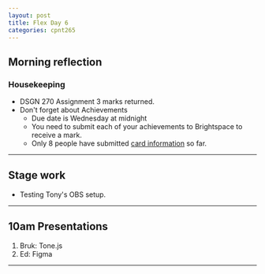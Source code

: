 ```yaml
---
layout: post
title: Flex Day 6
categories: cpnt265
---
```


## Morning reflection
### Housekeeping
- DSGN 270 Assignment 3 marks returned.
- Don't forget about Achievements
  - Due date is Wednesday at midnight
  - You need to submit each of your achievements to Brightspace to receive a mark.
  - Only 8 people have submitted [card information](https://github.com/sait-wbdv/assessments/blob/master/cpnt265/roster.yml) so far.

---

## Stage work
- Testing Tony's OBS setup.

---

## 10am Presentations
1. Bruk: Tone.js
2. Ed: Figma

---
